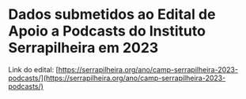 # Dados submetidos ao Edital de Apoio a Podcasts do Instituto Serrapilheira em 2023

Link do edital: [https://serrapilheira.org/ano/camp-serrapilheira-2023-podcasts/](https://serrapilheira.org/ano/camp-serrapilheira-2023-podcasts/)
